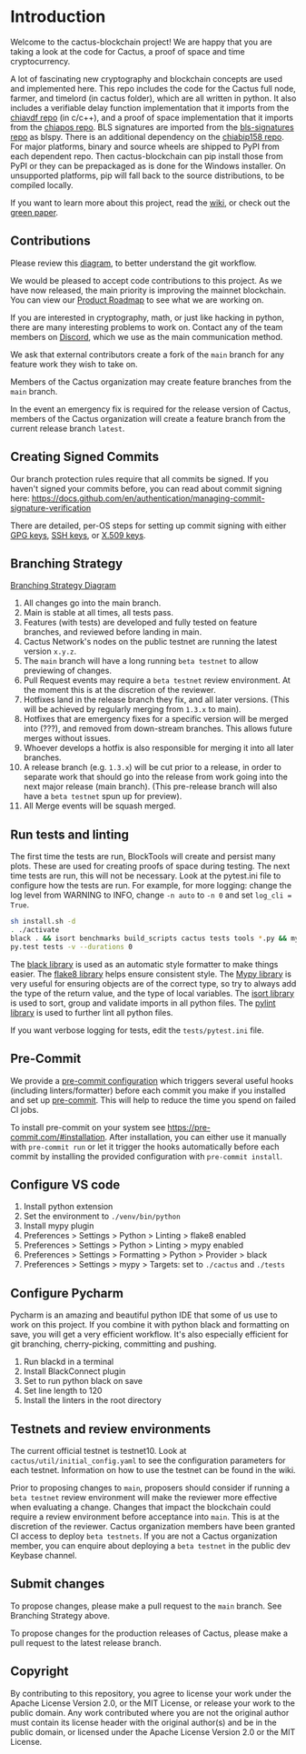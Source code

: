 # Introduction

Welcome to the cactus-blockchain project!
We are happy that you are taking a look at the code for Cactus, a proof of space and time cryptocurrency.

A lot of fascinating new cryptography and blockchain concepts are used and implemented here.
This repo includes the code for the Cactus full node, farmer, and timelord (in cactus folder), which are all written in python.
It also includes a verifiable delay function implementation that it imports from the [chiavdf repo](https://github.com/Cactus-Network/chiavdf) (in c/c++), and a proof of space implementation that it imports from the [chiapos repo](https://github.com/Cactus-Network/chiapos). BLS signatures are imported from the [bls-signatures repo](https://github.com/Cactus-Network/bls-signatures) as blspy. There is an additional dependency on the [chiabip158 repo](https://github.com/Cactus-Network/chiabip158). For major platforms, binary and source wheels are shipped to PyPI from each dependent repo. Then cactus-blockchain can pip install those from PyPI or they can be prepackaged as is done for the Windows installer. On unsupported platforms, pip will fall back to the source distributions, to be compiled locally.

If you want to learn more about this project, read the [wiki](https://github.com/Cactus-Network/cactus-blockchain/wiki), or check out the [green paper](https://www.cactus-network.net/assets/CactusGreenPaper.pdf).

## Contributions

Please review this [diagram](https://drive.google.com/file/d/1r7AXTrj7gtD0Xy-9BtTZR6yv7WXMPgeM/view?usp=sharing), to better understand the git workflow.

We would be pleased to accept code contributions to this project.
As we have now released, the main priority is improving the mainnet blockchain. You can view our [Product Roadmap](https://roadmap.cactus-network.net) to see what we are working on.

If you are interested in cryptography, math, or just like hacking in python, there are many interesting problems to work on.
Contact any of the team members on [Discord](https://discord.gg/cactus), which we use as the main communication method.

We ask that external contributors create a fork of the `main` branch for any feature work they wish to take on.

Members of the Cactus organization may create feature branches from the `main` branch.

In the event an emergency fix is required for the release version of Cactus, members of the Cactus organization will create a feature branch from the current release branch `latest`.

## Creating Signed Commits

Our branch protection rules require that all commits be signed. If you haven't signed your commits before, you can read about commit signing here: https://docs.github.com/en/authentication/managing-commit-signature-verification

There are detailed, per-OS steps for setting up commit signing with either [GPG keys](https://docs.github.com/en/authentication/managing-commit-signature-verification/telling-git-about-your-signing-key#telling-git-about-your-gpg-key), [SSH keys](https://docs.github.com/en/authentication/managing-commit-signature-verification/telling-git-about-your-signing-key#telling-git-about-your-ssh-key), or [X.509 keys](https://docs.github.com/en/authentication/managing-commit-signature-verification/telling-git-about-your-signing-key#telling-git-about-your-x509-key).

## Branching Strategy

[Branching Strategy Diagram](https://drive.google.com/file/d/1mYmTi-aFgcyCc39pHyBaaBjV-vjvllBT/view?usp=sharing)

1. All changes go into the main branch.
2. Main is stable at all times, all tests pass.
3. Features (with tests) are developed and fully tested on feature branches, and reviewed before landing in main.
4. Cactus Network's nodes on the public testnet are running the latest version `x.y.z`.
5. The `main` branch will have a long running `beta testnet` to allow previewing of changes.
6. Pull Request events may require a `beta testnet` review environment. At the moment this is at the discretion of the reviewer.
7. Hotfixes land in the release branch they fix, and all later versions. (This will be achieved by regularly merging from `1.3.x` to main).
8. Hotfixes that are emergency fixes for a specific version will be merged into (???), and removed from down-stream branches. This allows future merges without issues.
9. Whoever develops a hotfix is also responsible for merging it into all later branches.
10. A release branch (e.g. `1.3.x`) will be cut prior to a release, in order to separate work that should go into the release from work going into the next major release (main branch). (This pre-release branch will also have a `beta testnet` spun up for preview).
11. All Merge events will be squash merged.

## Run tests and linting

The first time the tests are run, BlockTools will create and persist many plots. These are used for creating
proofs of space during testing. The next time tests are run, this will not be necessary. Look at the pytest.ini file
to configure how the tests are run. For example, for more logging: change the log level from WARNING to INFO, change
`-n auto` to `-n 0` and set `log_cli = True`.

```bash
sh install.sh -d
. ./activate
black . && isort benchmarks build_scripts cactus tests tools *.py && mypy && flake8 benchmarks build_scripts cactus tests tools *.py && pylint benchmarks build_scripts cactus tests tools *.py
py.test tests -v --durations 0
```

The [black library](https://black.readthedocs.io/en/stable/) is used as an automatic style formatter to make things easier.
The [flake8 library](https://readthedocs.org/projects/flake8/) helps ensure consistent style.
The [Mypy library](https://mypy.readthedocs.io/en/stable/) is very useful for ensuring objects are of the correct type, so try to always add the type of the return value, and the type of local variables.
The [isort library](https://isort.readthedocs.io) is used to sort, group and validate imports in all python files.
The [pylint library](https://pylint.pycqa.org/en/stable/) is used to further lint all python files.

If you want verbose logging for tests, edit the `tests/pytest.ini` file.

## Pre-Commit

We provide a [pre-commit configuration](https://github.com/Cactus-Network/cactus-blockchain/blob/main/.pre-commit-config.yaml) which triggers several useful
hooks (including linters/formatter) before each commit you make if you installed and set up [pre-commit](https://pre-commit.com/). This will help
to reduce the time you spend on failed CI jobs.

To install pre-commit on your system see https://pre-commit.com/#installation. After installation, you can either use it manually
with `pre-commit run` or let it trigger the hooks automatically before each commit by installing the
provided configuration with `pre-commit install`.

## Configure VS code

1. Install python extension
2. Set the environment to `./venv/bin/python`
3. Install mypy plugin
4. Preferences > Settings > Python > Linting > flake8 enabled
5. Preferences > Settings > Python > Linting > mypy enabled
6. Preferences > Settings > Formatting > Python > Provider > black
7. Preferences > Settings > mypy > Targets: set to `./cactus` and `./tests`

## Configure Pycharm

Pycharm is an amazing and beautiful python IDE that some of us use to work on this project.
If you combine it with python black and formatting on save, you will get a very efficient
workflow. It's also especially efficient for git branching, cherry-picking, committing and pushing.

1. Run blackd in a terminal
2. Install BlackConnect plugin
3. Set to run python black on save
4. Set line length to 120
5. Install the linters in the root directory

## Testnets and review environments

The current official testnet is testnet10. Look at `cactus/util/initial_config.yaml` to see the configuration parameters
for each testnet. Information on how to use the testnet can be found in the wiki.

Prior to proposing changes to `main`, proposers should consider if running a `beta testnet` review environment will make the reviewer more effective when evaluating a change.
Changes that impact the blockchain could require a review environment before acceptance into `main`. This is at the discretion of the reviewer.
Cactus organization members have been granted CI access to deploy `beta testnets`.
If you are not a Cactus organization member, you can enquire about deploying a `beta testnet` in the public dev Keybase channel.

## Submit changes

To propose changes, please make a pull request to the `main` branch. See Branching Strategy above.

To propose changes for the production releases of Cactus, please make a pull request to the latest release branch.

## Copyright

By contributing to this repository, you agree to license your work under the Apache License Version 2.0, or the MIT License, or release your work to the public domain. Any work contributed where you are not the original author must contain its license header with the original author(s) and be in the public domain, or licensed under the Apache License Version 2.0 or the MIT License.
